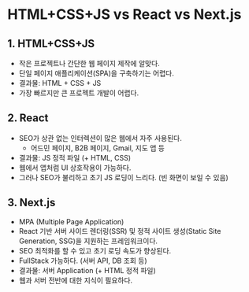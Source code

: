 # HTML+CSS+JS vs React vs Next.js
## 1. HTML+CSS+JS
- 작은 프로젝트나 간단한 웹 페이지 제작에 알맞다.
- 단일 페이지 애플리케이션(SPA)을 구축하기는 어렵다.
- 결과물: HTML + CSS + JS
- 가장 빠르지만 큰 프로젝트 개발이 어렵다.

## 2. React
- SEO가 상관 없는 인터렉션이 많은 웹에서 자주 사용된다.
	- 어드민 페이지, B2B 페이지, Gmail, 지도 앱 등
- 결과물: JS 정적 파일 (+ HTML, CSS)
- 웹에서 앱처럼 UI 상호작용이 가능하다.
- 그러나 SEO가 불리하고 초기 JS 로딩이 느리다. (빈 화면이 보일 수 있음)

## 3. Next.js
- MPA (Multiple Page Application)
- React 기반 서버 사이드 렌더링(SSR) 및 정적 사이트 생성(Static Site Generation, SSG)을 지원하는 프레임워크이다.
- SEO 최적화를 할 수 있고 초기 로딩 속도가 향상된다.
- FullStack 가능하다. (서버 API, DB 조회 등)
- 결과물: 서버 Application (+ HTML 정적 파일)
- 웹과 서버 전반에 대한 지식이 필요하다.